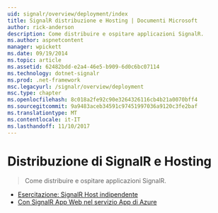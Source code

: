 ```yaml
---
uid: signalr/overview/deployment/index
title: SignalR distribuzione e Hosting | Documenti Microsoft
author: rick-anderson
description: Come distribuire e ospitare applicazioni SignalR.
ms.author: aspnetcontent
manager: wpickett
ms.date: 09/19/2014
ms.topic: article
ms.assetid: 62482bdd-e2a4-46e5-b909-6d0c6bc07114
ms.technology: dotnet-signalr
ms.prod: .net-framework
msc.legacyurl: /signalr/overview/deployment
msc.type: chapter
ms.openlocfilehash: 8c018a2fe92c90e3264326116cb4b21a0070bff4
ms.sourcegitcommit: 9a9483aceb34591c97451997036a9120c3fe2baf
ms.translationtype: MT
ms.contentlocale: it-IT
ms.lasthandoff: 11/10/2017
---
```

<a name="signalr-deployment-and-hosting"></a>Distribuzione di SignalR e Hosting
====================
> Come distribuire e ospitare applicazioni SignalR.


- [Esercitazione: SignalR Host indipendente](tutorial-signalr-self-host.md)
- [Con SignalR App Web nel servizio App di Azure](using-signalr-with-azure-web-sites.md)
